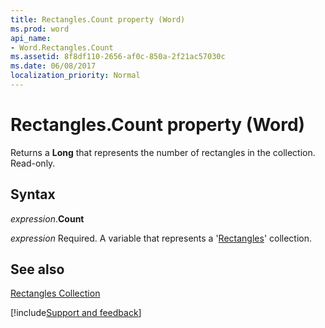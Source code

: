 ```yaml
---
title: Rectangles.Count property (Word)
ms.prod: word
api_name:
- Word.Rectangles.Count
ms.assetid: 8f8df110-2656-af0c-850a-2f21ac57030c
ms.date: 06/08/2017
localization_priority: Normal
---
```



# Rectangles.Count property (Word)

Returns a  **Long** that represents the number of rectangles in the collection. Read-only.


## Syntax

_expression_.**Count**

_expression_ Required. A variable that represents a '[Rectangles](Word.Rectangles.md)' collection.


## See also


[Rectangles Collection](Word.Rectangles.md)

[!include[Support and feedback](~/includes/feedback-boilerplate.md)]